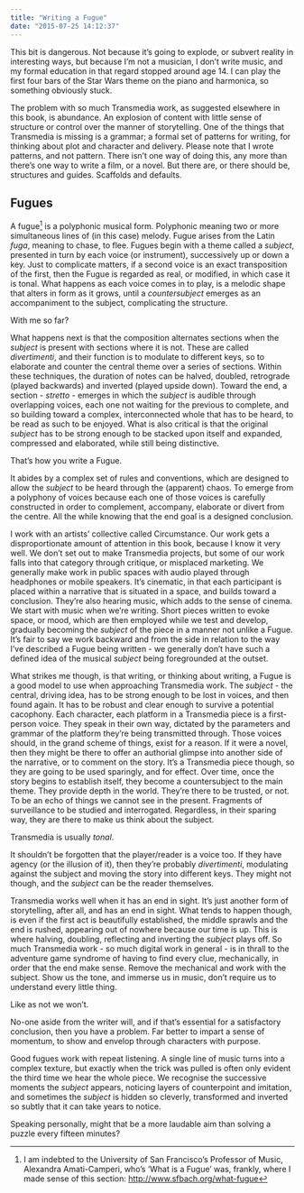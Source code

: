 ```yaml
---
title: "Writing a Fugue"
date: "2015-07-25 14:12:37"
---
```


This bit is dangerous. Not because it’s going to explode, or subvert
reality in interesting ways, but because I’m not a musician, I don’t
write music, and my formal education in that regard stopped around age
14. I can play the first four bars of the Star Wars theme on the piano
and harmonica, so something obviously stuck.

The problem with so much Transmedia work, as suggested elsewhere in this
book, is abundance. An explosion of content with little sense of
structure or control over the manner of storytelling. One of the things
that Transmedia is missing is a grammar; a formal set of patterns for
writing, for thinking about plot and character and delivery. Please note
that I wrote patterns, and not pattern. There isn’t one way of doing
this, any more than there’s one way to write a film, or a novel. But
there are, or there should be, structures and guides. Scaffolds and
defaults.

Fugues
------

A fugue[^1] is a polyphonic musical form. Polyphonic meaning two or more
simultaneous lines of (in this case) melody. Fugue arises from the Latin
*fuga*, meaning to chase, to flee. Fugues begin with a theme called a
*subject*, presented in turn by each voice (or instrument), successively
up or down a key. Just to complicate matters, if a second voice is an
exact transposition of the first, then the Fugue is regarded as real, or
modified, in which case it is tonal. What happens as each voice comes in
to play, is a melodic shape that alters in form as it grows, until a
*countersubject* emerges as an accompaniment to the subject,
complicating the structure.

With me so far?

What happens next is that the composition alternates sections when the
*subject* is present with sections where it is not. These are called
*divertimenti*, and their function is to modulate to different keys, so
to elaborate and counter the central theme over a series of sections.
Within these techniques, the duration of notes can be halved, doubled,
retrograde (played backwards) and inverted (played upside down). Toward
the end, a section - *stretto* - emerges in which the *subject* is
audible through overlapping voices, each one not waiting for the
previous to complete, and so building toward a complex, interconnected
whole that has to be heard, to be read as such to be enjoyed. What is
also critical is that the original *subject* has to be strong enough to
be stacked upon itself and expanded, compressed and elaborated, while
still being distinctive.

That’s how you write a Fugue.

It abides by a complex set of rules and conventions, which are designed
to allow the *subject* to be heard through the (apparent) chaos. To
emerge from a polyphony of voices because each one of those voices is
carefully constructed in order to complement, accompany, elaborate or
divert from the centre. All the while knowing that the end goal is a
designed conclusion.

I work with an artists’ collective called Circumstance. Our work gets a
disproportionate amount of attention in this book, because I know it
very well. We don’t set out to make Transmedia projects, but some of our
work falls into that category through critique, or misplaced marketing.
We generally make work in public spaces with audio played through
headphones or mobile speakers. It’s cinematic, in that each participant
is placed within a narrative that is situated in a space, and builds
toward a conclusion. They’re also hearing music, which adds to the sense
of cinema. We start with music when we’re writing. Short pieces written
to evoke space, or mood, which are then employed while we test and
develop, gradually becoming the *subject* of the piece in a manner not
unlike a Fugue. It’s fair to say we work backward and from the side in
relation to the way I’ve described a Fugue being written - we generally
don’t have such a defined idea of the musical *subject* being
foregrounded at the outset.

What strikes me though, is that writing, or thinking about writing, a
Fugue is a good model to use when approaching Transmedia work. The
*subject* - the central, driving idea, has to be strong enough to be
lost in voices, and then found again. It has to be robust and clear
enough to survive a potential cacophony. Each character, each platform
in a Transmedia piece is a first-person voice. They speak in their own
way, dictated by the parameters and grammar of the platform they’re
being transmitted through. Those voices should, in the grand scheme of
things, exist for a reason. If it were a novel, then they might be there
to offer an authorial glimpse into another side of the narrative, or to
comment on the story. It’s a Transmedia piece though, so they are going
to be used sparingly, and for effect. Over time, once the story begins
to establish itself, they become a countersubject to the main theme.
They provide depth in the world. They’re there to be trusted, or not. To
be an echo of things we cannot see in the present. Fragments of
surveillance to be studied and interrogated. Regardless, in their
sparing way, they are there to make us think about the subject.

Transmedia is usually *tonal*.

It shouldn’t be forgotten that the player/reader is a voice too. If they
have agency (or the illusion of it), then they’re probably
*divertimenti*, modulating against the subject and moving the story into
different keys. They might not though, and the *subject* can be the
reader themselves.

Transmedia works well when it has an end in sight. It’s just another
form of storytelling, after all, and has an end in sight. What tends to
happen though, is even if the first act is beautifully established, the
middle sprawls and the end is rushed, appearing out of nowhere because
our time is up. This is where halving, doubling, reflecting and
inverting the *subject* plays off. So much Transmedia work - so much
digital work in general - is in thrall to the adventure game syndrome of
having to find every clue, mechanically, in order that the end make
sense. Remove the mechanical and work with the subject. Show us the
tone, and immerse us in music, don’t require us to understand every
little thing.

Like as not we won’t.

No-one aside from the writer will, and if that’s essential for a
satisfactory conclusion, then you have a problem. Far better to impart a
sense of momentum, to show and envelop through characters with purpose.

Good fugues work with repeat listening. A single line of music turns
into a complex texture, but exactly when the trick was pulled is often
only evident the third time we hear the whole piece. We recognise the
successive moments the *subject* appears, noticing layers of
counterpoint and imitation, and sometimes the *subject* is hidden so
cleverly, transformed and inverted so subtly that it can take years to
notice.

Speaking personally, might that be a more laudable aim than solving a
puzzle every fifteen minutes?

[^1]: I am indebted to the University of San Francisco’s Professor of
    Music, Alexandra Amati-Camperi, who’s ‘What is a Fugue’ was,
    frankly, where I made sense of this section:
    http://www.sfbach.org/what-fugue
